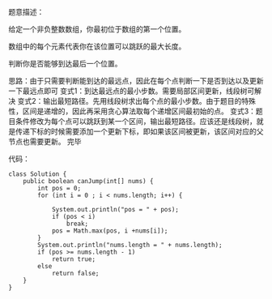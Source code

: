 题意描述：

给定一个非负整数数组，你最初位于数组的第一个位置。

数组中的每个元素代表你在该位置可以跳跃的最大长度。

判断你是否能够到达最后一个位置。

思路：由于只需要判断能到达的最远点，因此在每个点判断一下是否到达以及更新一下最远点即可
变式1：到达最远点的最小步数。需要局部区间更新，线段树可解决
变式2：输出最短路径。先用线段树求出每个点的最小步数。由于题目的特殊性，区间是递增的，因此再采用贪心算法取每个递增区间最初始的点。
变式3：题目条件修改为每个点可以跳跃到某一个区间，输出最短路径。应该还是线段树，就是传递下标的时候需要添加一个更新下标，即如果该区间被更新，该区间对应的父节点也需要更新。
完毕

代码：

```
class Solution {
    public boolean canJump(int[] nums) {
        int pos = 0;
        for (int i = 0 ; i < nums.length; i++) {
            
            System.out.println("pos = " + pos);
            if (pos < i)
                break;
            pos = Math.max(pos, i +nums[i]);
        }
        System.out.println("nums.length = " + nums.length);
        if (pos >= nums.length - 1)
            return true;
        else 
            return false;
    }
}
```

